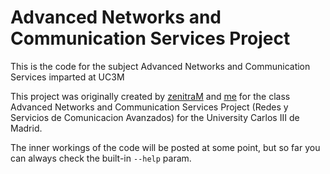 Advanced Networks and Communication Services Project
====================================================

This is the code for the subject Advanced Networks and Communication Services imparted at UC3M

This project was originally created by [zenitraM](https://github.com/zenitraM) and [me](https://github.com/kadaki01) for the class Advanced Networks and Communication Services Project (Redes y Servicios de Comunicacion Avanzados) for the University Carlos III de Madrid.

The inner workings of the code will be posted at some point, but so far you can always check the built-in `--help` param. 
